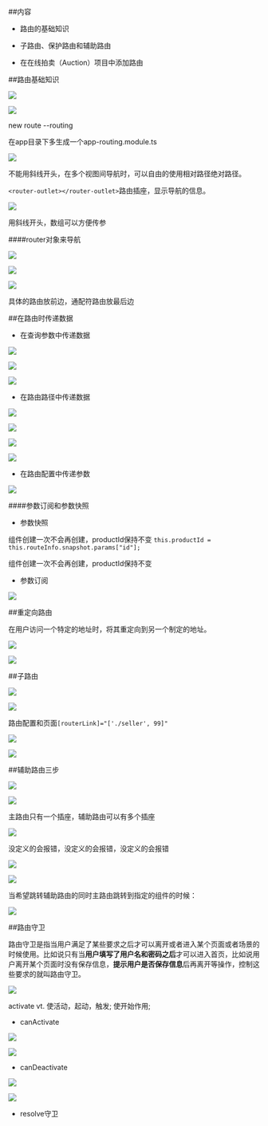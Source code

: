 ##内容

- 路由的基础知识

- 子路由、保护路由和辅助路由

- 在在线拍卖（Auction）项目中添加路由



##路由基础知识

![](/assets/360截图20178018195933485.jpg)

![](/assets/360截图20171018200436473.jpg)


new route --routing

在app目录下多生成一个app-routing.module.ts


![](/assets/360截图20171019093007537.jpg)

不能用斜线开头，在多个视图间导航时，可以自由的使用相对路径绝对路径。

`<router-outlet></router-outlet>`路由插座，显示导航的信息。


![](/assets/360截图20171019094006842.jpg)

用斜线开头，数组可以方便传参


####router对象来导航

![](/assets/360截图20171019095232439.jpg)

![](/assets/360截图20171019095219455.jpg)



![](/assets/360截图20171019095933637.jpg)

具体的路由放前边，通配符路由放最后边





##在路由时传递数据

- 在查询参数中传递数据

![](/assets/360截图20171019100608600.jpg)

![](/assets/360截图20171019102816392.jpg)

![](/assets/360截图20171019102617090.jpg)

- 在路由路径中传递数据

![](/assets/360截图20171019100658352.jpg)

![](/assets/360截图20171019104614129.jpg)

![](/assets/360截图20171019104644253.jpg)

![](/assets/360截图20171019104544697.jpg)

- 在路由配置中传递参数

![](/assets/360截图20171019100743097.jpg)


####参数订阅和参数快照

- 参数快照

组件创建一次不会再创建，productId保持不变
`this.productId = this.routeInfo.snapshot.params["id"];`

组件创建一次不会再创建，productId保持不变

- 参数订阅

![](/assets/360截图20171019111344147.jpg)




##重定向路由

在用户访问一个特定的地址时，将其重定向到另一个制定的地址。

![](/assets/360截图20171019112101497.jpg)

![](/assets/360截图20171019112606784.jpg)



##子路由

![](/assets/360截图20171019112845942.jpg)


![](/assets/360截图20171019132005346.jpg)

路由配置和页面`[routerLink]="['./seller', 99]"`

![](/assets/360截图20171019135227514.jpg)

![](/assets/360截图20171019135207178.jpg)




##辅助路由三步

![](/assets/360截图20171019140519276.jpg)

![](/assets/360截图20171019135941839.jpg)

主路由只有一个插座，辅助路由可以有多个插座

![](/assets/360截图20171019144607643.jpg)

没定义的会报错，没定义的会报错，没定义的会报错

![](/assets/360截图20171019153136431.jpg)

![](/assets/360截图20171019153204079.jpg)


当希望跳转辅助路由的同时主路由跳转到指定的组件的时候：

![](/assets/360截图20171019154840318.jpg)



##路由守卫

路由守卫是指当用户满足了某些要求之后才可以离开或者进入某个页面或者场景的时候使用。比如说只有当**用户填写了用户名和密码之后**才可以进入首页，比如说用户离开某个页面时没有保存信息，**提示用户是否保存信息**后再离开等操作，控制这些要求的就叫路由守卫。

![](/assets/360sdf20171019155447997.jpg)

activate    vt.    使活动，起动，触发; 使开始作用;

- canActivate

![](/assets/360截图20171019163821020.jpg)

![](/assets/360截图20171019182201744.jpg)

- canDeactivate

![](/assets/360截图20171019182349519.jpg)

![](/assets/360截图20171019182231904.jpg)


- resolve守卫
